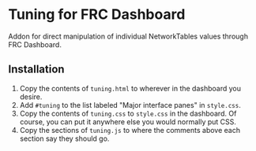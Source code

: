 # Tuning for FRC Dashboard
Addon for direct manipulation of individual NetworkTables values through FRC Dashboard.

## Installation
1. Copy the contents of `tuning.html` to wherever in the dashboard you desire.
2. Add `#tuning` to the list labeled "Major interface panes" in `style.css`.
3. Copy the contents of `tuning.css` to `style.css` in the dashboard. Of course, you can put it anywhere else you would normally put CSS.
4. Copy the sections of `tuning.js` to where the comments above each section say they should go.
